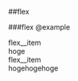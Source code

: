 ##flex

###flex
    @example
    <div class="flex -mg16b">
        <div class="flex__item -bg--strong">flex__item</div>
        <div class="-bg--light">hoge</div>
    </div>
    <div class="flex">
        <div class="flex__item -bg--strong">flex__item</div>
        <div class="-bg--light">hogehogehoge</div>
    </div>
